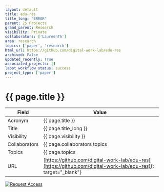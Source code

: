 ```yaml
---
layout: default
title: edu-res
title_long: "ERROR"
parent: 25 Projects
grand_parent: Research
visibility: Private
collaborators: ['LaureenTh']
area: research
topics: ['paper', 'research']
html_url: https://github.com/digital-work-lab/edu-res
archived: False
updated_recently: True
associated_projects: []
labot_workflow_status: success
project_type: ['paper']
---
```


# {{ page.title }}

Field               | Value
------------------- | ----------------------------------
Acronym             | {{ page.title }}
Title               | {{ page.title_long }}
Visibility          | {{ page.visibility }}
Collaborators       | {{ page.collaborators topics | join: ", "}}
Topics              | {{ page.topics | join: ", " }}
URL                 | [https://github.com/digital-work-lab/edu-res](https://github.com/digital-work-lab/edu-res){: target="_blank"}

[![Request Access](https://img.shields.io/badge/Request-Access-blue?style=for-the-badge)](https://github.com/digital-work-lab/handbook/issues/new?assignees=geritwagner&labels=access+request&template=request-repo-access.md&title=%5BAccess+Request%5D+Request+for+access+to+repository)
